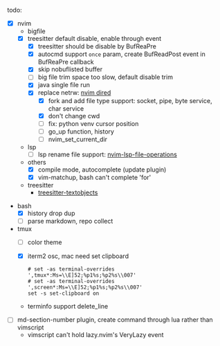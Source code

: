 todo:

- [x] nvim
  - bigfile
  - [x] treesitter default disable, enable through event
    - [x] treesitter should be disable by BufReaPre
    <!-- - [ ] abstract as feature -->
    - [x] autocmd support `once` param, create BufReadPost event in BufReaPre callback
    - [x] skip nobuflisted buffer
    - [ ] big file trim space too slow, default disable trim
    - [x] java single file run
    - [x] replace netrw: [nvim dired](https://github.com/X3eRo0/dired.nvim)
      - [x] fork and add file type support: socket, pipe, byte service, char service
      - [x] don't change cwd
      - [ ] fix: python venv cursor position
      - [ ] go_up function, history
      - [ ] nvim_set_current_dir
  - lsp
    - [ ] lsp rename file support: [nvim-lsp-file-operations](https://github.com/antosha417/nvim-lsp-file-operations)
  - others
    - [x] compile mode, autocomplete (update plugin)
    - [x] vim-matchup, bash can't complete 'for'
  - treesitter
    - [treesitter-textobjects](https://github.com/nvim-treesitter/nvim-treesitter-textobjects)
- bash
  - [x] history drop dup
  - [ ] parse markdown, repo collect
- tmux
  - [ ] color theme
  - [x] iterm2 osc, mac need set clipboard

    ```tmux
    # set -as terminal-overrides ',tmux*:Ms=\\E]52;%p1%s;%p2%s\\007'
    # set -as terminal-overrides ',screen*:Ms=\\E]52;%p1%s;%p2%s\\007'
    set -s set-clipboard on
    ```
  - terminfo support delete_line

- [ ] md-section-number plugin, create command through lua rather than vimscript
  - vimscript can't hold lazy.nvim's VeryLazy event


